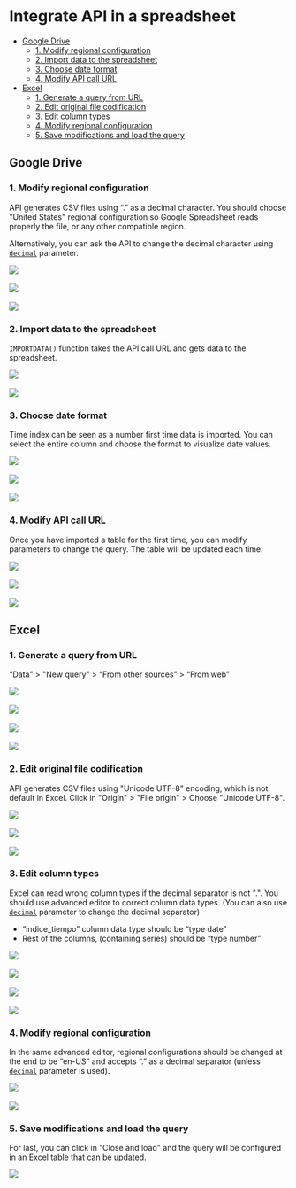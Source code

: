 # Integrate API in a spreadsheet

<!-- START doctoc generated TOC please keep comment here to allow auto update -->
<!-- DON'T EDIT THIS SECTION, INSTEAD RE-RUN doctoc TO UPDATE -->
 

- [Google Drive](#google-drive)
    - [1. Modify regional configuration](#1-modify-regional-configuration)
    - [2. Import data to the spreadsheet](#2-import-data-to-the-spreadsheet)
    - [3. Choose date format](#3-choose-date-format)
    - [4. Modify API call URL](#4-modify-api-call-url)
- [Excel](#excel)
    - [1. Generate a query from URL](#1-generate-a-query-from-url)
    - [2. Edit original file codification](#2-edit-original-file-codification)
    - [3. Edit column types](#3-edit-column-types)
    - [4. Modify regional configuration](#4-modify-regional-configuration)
    - [5. Save modifications and load the query](#5-save-modifications-and-load-the-query)

<!-- END doctoc generated TOC please keep comment here to allow auto update -->

## Google Drive

### 1. Modify regional configuration

API generates CSV files using “.” as a decimal character. You should choose "United States" regional configuration so Google Spreadsheet reads properly the file, or any other compatible region.

Alternatively, you can ask the API to change the decimal character using [`decimal`](reference/api_reference.md#decimal) parameter.

![](assets/google_drive_letra_1.png)
<br><br>
![](assets/google_drive_letra_2.png)
<br><br>
![](assets/google_drive_letra_3.png)

### 2. Import data to the spreadsheet

`IMPORTDATA()` function takes the API call URL and gets data to the spreadsheet.

![](assets/google_drive_letra_4.png)
<br><br>
![](assets/google_drive_letra_5.png)

### 3. Choose date format

Time index can be seen as a number first time data is imported. You can select the entire column and choose the format to visualize date values.

![](assets/google_drive_letra_6.png)
<br><br>
![](assets/google_drive_letra_7.png)
<br><br>
![](assets/google_drive_letra_8.png)

### 4. Modify API call URL

Once you have imported a table for the first time, you can modify parameters to change the query. The table will be updated each time.

![](assets/google_drive_letra_9.png)
<br><br>
![](assets/google_drive_letra_10.png)
<br><br>
![](assets/google_drive_letra_11.png)

## Excel

### 1. Generate a query from URL

“Data" > "New query" > “From other sources" > “From web”

![](assets/excel_letra_1.png)
<br><br>
![](assets/excel_letra_2.png)
<br><br>
![](assets/excel_letra_3.png)
<br><br>
![](assets/excel_letra_4.png)

### 2. Edit original file codification

API generates CSV files using "Unicode UTF-8" encoding, which is not default in Excel. Click in "Origin" > "File origin" > Choose "Unicode UTF-8".

![](assets/excel_letra_5.png)
<br><br>
![](assets/excel_letra_6.png)
<br><br>
![](assets/excel_letra_7.png)

### 3. Edit column types

Excel can read wrong column types if the decimal separator is not ".". You should use advanced editor to correct column data types. (You can also use [`decimal`](reference/api_reference.md#decimal) parameter to change the decimal separator)

* “indice_tiempo” column data type should be “type date”
* Rest of the columns, (containing series) should be “type number”

![](assets/excel_letra_8.png)
<br><br>
![](assets/excel_letra_9.png)
<br><br>
![](assets/excel_letra_10.png)
<br><br>
![](assets/excel_letra_11.png)

### 4. Modify regional configuration

In the same advanced editor, regional configurations should be changed at the end to be “en-US” and accepts “.” as a decimal separator (unless [`decimal`](reference/api_reference.md#decimal) parameter is used).

![](assets/excel_letra_12.png)
<br><br>
![](assets/excel_letra_13.png)

### 5. Save modifications and load the query

For last, you can click in “Close and load" and the query will be configured in an Excel table that can be updated.

![](assets/excel_letra_14.png)
